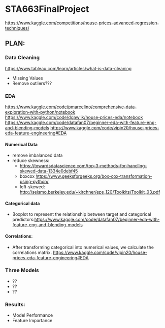 # STA663FinalProject
https://www.kaggle.com/competitions/house-prices-advanced-regression-techniques/

## PLAN:

### Data Cleaning

https://www.tableau.com/learn/articles/what-is-data-cleaning
 * Missing Values
 * Remove outliers???


### EDA

https://www.kaggle.com/code/pmarcelino/comprehensive-data-exploration-with-python/notebook
https://www.kaggle.com/code/dgawlik/house-prices-eda/notebook
https://www.kaggle.com/code/datafan07/beginner-eda-with-feature-eng-and-blending-models
https://www.kaggle.com/code/vipin20/house-prices-eda-feature-engineering#EDA

#### Numerical Data
* remove imbalanced data
* reduce skewness:
  * https://towardsdatascience.com/top-3-methods-for-handling-skewed-data-1334e0debf45
  * boxcox https://www.geeksforgeeks.org/box-cox-transformation-using-python/
  * left-skewed: http://seismo.berkeley.edu/~kirchner/eps_120/Toolkits/Toolkit_03.pdf

#### Categorical data 
* Boxplot to represent the relationship between target and categorical predictors:https://www.kaggle.com/code/datafan07/beginner-eda-with-feature-eng-and-blending-models

#### Correlations:
* After transforming categorical into numerical values, we calculate the correlations matrix.
https://www.kaggle.com/code/vipin20/house-prices-eda-feature-engineering#EDA


### Three Models
  * ??
  * ??
  * ??

### Results:
  * Model Performance
  * Feature Importance

